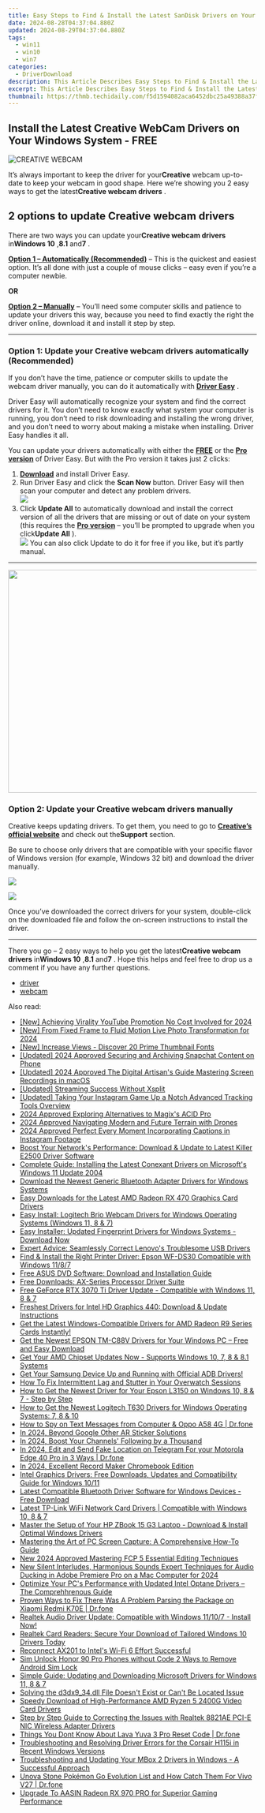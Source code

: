 ```yaml
---
title: Easy Steps to Find & Install the Latest SanDisk Drivers on Your Windows 10 PC
date: 2024-08-28T04:37:04.880Z
updated: 2024-08-29T04:37:04.880Z
tags:
  - win11
  - win10
  - win7
categories:
  - DriverDownload
description: This Article Describes Easy Steps to Find & Install the Latest SanDisk Drivers on Your Windows 10 PC
excerpt: This Article Describes Easy Steps to Find & Install the Latest SanDisk Drivers on Your Windows 10 PC
thumbnail: https://thmb.techidaily.com/f5d1594082aca6452dbc25a49388a37fc7e84721f123ecd76572cb92530c4365.jpg
---
```


## Install the Latest Creative WebCam Drivers on Your Windows System - FREE

![CREATIVE WEBCAM](https://images.drivereasy.com/wp-content/uploads/2018/12/img_5c1a15c7bc10b-215x300.jpg)

 It’s always important to keep the driver for your**Creative** webcam up-to-date to keep your webcam in good shape. Here we’re showing you 2 easy ways to get the latest**Creative webcam drivers** .

## 2 options to update Creative webcam drivers

 There are two ways you can update your**Creative webcam drivers** in**Windows 10** ,**8.1** and**7** .

**[Option 1 – Automatically (Recommended)](https://www.drivereasy.com/knowledge/creative-webcam-drivers-download-update-for-windows/#O1)**  – This is the quickest and easiest option. It’s all done with just a couple of mouse clicks – easy even if you’re a computer newbie.

**OR**

[**Option 2 – Manually**](https://tools.techidaily.com/drivereasy/download/) – You’ll need some computer skills and patience to update your drivers this way, because you need to find exactly the right the driver online, download it and install it step by step.

---

### Option 1: Update your Creative webcam drivers automatically (Recommended)

 If you don’t have the time, patience or computer skills to update the webcam driver manually, you can do it automatically with **[Driver Easy](https://tools.techidaily.com/drivereasy/download/)**  .

 Driver Easy will automatically recognize your system and find the correct drivers for it. You don’t need to know exactly what system your computer is running, you don’t need to risk downloading and installing the wrong driver, and you don’t need to worry about making a mistake when installing. Driver Easy handles it all.

 You can update your drivers automatically with either the [**FREE**](https://tools.techidaily.com/drivereasy/download/)  or the **[Pro version](https://tools.techidaily.com/drivereasy/download/)**  of Driver Easy. But with the Pro version it takes just 2 clicks:

1. **[Download](https://tools.techidaily.com/drivereasy/download/)**  and install Driver Easy.
2. Run Driver Easy and click the **Scan Now** button. Driver Easy will then scan your computer and detect any problem drivers.  
![](https://images.drivereasy.com/wp-content/uploads/2018/12/img_5c1a1a5e23c7f.jpg)
3. Click **Update All** to automatically download and install the correct version of all the drivers that are missing or out of date on your system (this requires the **[Pro version](https://tools.techidaily.com/drivereasy/download/)**  – you’ll be prompted to upgrade when you click**Update All** ).  
![](https://images.drivereasy.com/wp-content/uploads/2018/12/img_5c1a1a19e34b4.jpg) You can also click Update to do it for free if you like, but it’s partly manual.

---

<!-- affiliate ads begin -->
<a href="https://ukaidot.sjv.io/c/5597632/1793234/19578" target="_top" id="1793234"><img src="//a.impactradius-go.com/display-ad/19578-1793234" border="0" alt="" width="678" height="452"/></a><img height="0" width="0" src="https://imp.pxf.io/i/5597632/1793234/19578" style="position:absolute;visibility:hidden;" border="0" />
<!-- affiliate ads end -->
### Option 2: Update your Creative webcam drivers manually

 Creative keeps updating drivers. To get them, you need to go to **[Creative’s official website](https://support.creative.com/products/products.aspx?catid=218)**  and check  out the**Support** section.

Be sure to choose only drivers that are compatible with  your specific flavor of Windows version (for example, Windows 32 bit) and download the driver manually.

![](https://images.drivereasy.com/wp-content/uploads/2018/12/img_5c1a1af89dfcd.jpg)

<!-- affiliate ads begin -->
<a href="https://store.nero.com/order/checkout.php?PRODS=42570605&QTY=1&AFFILIATE=108875&CART=1"><img src="http://cdnwww.nero.com/nero-com-wAssets/img/banners/2023/usbXcopy/Nero_USB_x_copy_Screen_2.png" border="0"></a>
<!-- affiliate ads end -->
 Once you’ve downloaded the correct drivers for your system, double-click on the downloaded file and follow the on-screen instructions to install the driver.

---

 There you go – 2 easy ways to help you get the latest**Creative webcam drivers** in**Windows 10** ,**8.1** and**7** . Hope this helps and feel free to drop us a comment if you have any further questions.

* [driver](https://tools.techidaily.com/drivereasy/download/)
* [webcam](https://tools.techidaily.com/drivereasy/download/)

<ins class="adsbygoogle"
     style="display:block"
     data-ad-format="autorelaxed"
     data-ad-client="ca-pub-7571918770474297"
     data-ad-slot="1223367746"></ins>



<ins class="adsbygoogle"
     style="display:block"
     data-ad-client="ca-pub-7571918770474297"
     data-ad-slot="8358498916"
     data-ad-format="auto"
     data-full-width-responsive="true"></ins>

<span class="atpl-alsoreadstyle">Also read:</span>
<div><ul>
<li><a href="https://facebook-record-videos.techidaily.com/new-achieving-virality-youtube-promotion-no-cost-involved-for-2024/"><u>[New] Achieving Virality  YouTube Promotion No Cost Involved for 2024</u></a></li>
<li><a href="https://fox-glue.techidaily.com/new-from-fixed-frame-to-fluid-motion-live-photo-transformation-for-2024/"><u>[New] From Fixed Frame to Fluid Motion  Live Photo Transformation for 2024</u></a></li>
<li><a href="https://youtube-help.techidaily.com/new-increase-views-discover-20-prime-thumbnail-fonts/"><u>[New] Increase Views - Discover 20 Prime Thumbnail Fonts</u></a></li>
<li><a href="https://snapchat-videos.techidaily.com/updated-2024-approved-securing-and-archiving-snapchat-content-on-phone/"><u>[Updated] 2024 Approved  Securing and Archiving Snapchat Content on Phone</u></a></li>
<li><a href="https://screen-sharing-recording.techidaily.com/updated-2024-approved-the-digital-artisans-guide-mastering-screen-recordings-in-macos/"><u>[Updated] 2024 Approved  The Digital Artisan's Guide  Mastering Screen Recordings in macOS</u></a></li>
<li><a href="https://some-approaches.techidaily.com/updated-streaming-success-without-xsplit/"><u>[Updated] Streaming Success Without Xsplit</u></a></li>
<li><a href="https://instagram-clips.techidaily.com/updated-taking-your-instagram-game-up-a-notch-advanced-tracking-tools-overview/"><u>[Updated] Taking Your Instagram Game Up a Notch  Advanced Tracking Tools Overview</u></a></li>
<li><a href="https://fox-hovers.techidaily.com/2024-approved-exploring-alternatives-to-magixs-acid-pro/"><u>2024 Approved  Exploring Alternatives to Magix's ACID Pro</u></a></li>
<li><a href="https://extra-skills.techidaily.com/2024-approved-navigating-modern-and-future-terrain-with-drones/"><u>2024 Approved  Navigating Modern and Future Terrain with Drones</u></a></li>
<li><a href="https://instagram-video-recordings.techidaily.com/2024-approved-perfect-every-moment-incorporating-captions-in-instagram-footage/"><u>2024 Approved  Perfect Every Moment  Incorporating Captions in Instagram Footage</u></a></li>
<li><a href="https://win-amazing.techidaily.com/boost-your-networks-performance-download-and-update-to-latest-killer-e2500-driver-software/"><u>Boost Your Network's Performance: Download & Update to Latest Killer E2500 Driver Software</u></a></li>
<li><a href="https://win-amazing.techidaily.com/complete-guide-installing-the-latest-conexant-drivers-on-microsofts-windows-11-update-2004/"><u>Complete Guide: Installing the Latest Conexant Drivers on Microsoft's Windows 11 Update 2004</u></a></li>
<li><a href="https://win-amazing.techidaily.com/download-the-newest-generic-bluetooth-adapter-drivers-for-windows-systems/"><u>Download the Newest Generic Bluetooth Adapter Drivers for Windows Systems</u></a></li>
<li><a href="https://win-amazing.techidaily.com/easy-downloads-for-the-latest-amd-radeon-rx-470-graphics-card-drivers/"><u>Easy Downloads for the Latest AMD Radeon RX 470 Graphics Card Drivers</u></a></li>
<li><a href="https://win-amazing.techidaily.com/easy-install-logitech-brio-webcam-drivers-for-windows-operating-systems-windows-11-8-and-7/"><u>Easy Install: Logitech Brio Webcam Drivers for Windows Operating Systems (Windows 11, 8 & 7)</u></a></li>
<li><a href="https://win-amazing.techidaily.com/easy-installer-updated-fingerprint-drivers-for-windows-systems-download-now/"><u>Easy Installer: Updated Fingerprint Drivers for Windows Systems - Download Now</u></a></li>
<li><a href="https://win-amazing.techidaily.com/expert-advice-seamlessly-correct-lenovos-troublesome-usb-drivers/"><u>Expert Advice: Seamlessly Correct Lenovo's Troublesome USB Drivers</u></a></li>
<li><a href="https://win-amazing.techidaily.com/find-and-install-the-right-printer-driver-epson-wf-ds30-compatible-with-windows-1187/"><u>Find & Install the Right Printer Driver: Epson WF-DS30 Compatible with Windows 11/8/7</u></a></li>
<li><a href="https://win-amazing.techidaily.com/free-asus-dvd-software-download-and-installation-guide/"><u>Free ASUS DVD Software: Download and Installation Guide</u></a></li>
<li><a href="https://win-amazing.techidaily.com/free-downloads-ax-series-processor-driver-suite/"><u>Free Downloads: AX-Series Processor Driver Suite</u></a></li>
<li><a href="https://win-amazing.techidaily.com/free-geforce-rtx-3070-ti-driver-update-compatible-with-windows-11-8-and-7/"><u>Free GeForce RTX 3070 Ti Driver Update - Compatible with Windows 11, 8 & 7</u></a></li>
<li><a href="https://win-amazing.techidaily.com/freshest-drivers-for-intel-hd-graphics-440-download-and-update-instructions/"><u>Freshest Drivers for Intel HD Graphics 440: Download & Update Instructions</u></a></li>
<li><a href="https://win-amazing.techidaily.com/get-the-latest-windows-compatible-drivers-for-amd-radeon-r9-series-cards-instantly/"><u>Get the Latest Windows-Compatible Drivers for AMD Radeon R9 Series Cards Instantly!</u></a></li>
<li><a href="https://win-amazing.techidaily.com/get-the-newest-epson-tm-c88v-drivers-for-your-windows-pc-free-and-easy-download/"><u>Get the Newest EPSON TM-C88V Drivers for Your Windows PC – Free and Easy Download</u></a></li>
<li><a href="https://win-amazing.techidaily.com/get-your-amd-chipset-updates-now-supports-windows-10-7-8-and-81-systems/"><u>Get Your AMD Chipset Updates Now - Supports Windows 10, 7, 8 & 8.1 Systems</u></a></li>
<li><a href="https://win-amazing.techidaily.com/1722974427567-get-your-samsung-device-up-and-running-with-official-adb-drivers/"><u>Get Your Samsung Device Up and Running with Official ADB Drivers!</u></a></li>
<li><a href="https://technical-tips.techidaily.com/how-to-fix-intermittent-lag-and-stutter-in-your-overwatch-sessions/"><u>How To Fix Intermittent Lag and Stutter in Your Overwatch Sessions</u></a></li>
<li><a href="https://win-amazing.techidaily.com/how-to-get-the-newest-driver-for-your-epson-l3150-on-windows-10-8-and-7-step-by-step/"><u>How to Get the Newest Driver for Your Epson L3150 on Windows 10, 8 & 7 - Step by Step</u></a></li>
<li><a href="https://win-amazing.techidaily.com/how-to-get-the-newest-logitech-t630-drivers-for-windows-operating-systems-7-8-and-10/"><u>How to Get the Newest Logitech T630 Drivers for Windows Operating Systems: 7, 8 & 10</u></a></li>
<li><a href="https://android-location-track.techidaily.com/how-to-spy-on-text-messages-from-computer-and-oppo-a58-4g-drfone-by-drfone-virtual-android/"><u>How to Spy on Text Messages from Computer & Oppo A58 4G | Dr.fone</u></a></li>
<li><a href="https://fox-cloud.techidaily.com/in-2024-beyond-google-other-ar-sticker-solutions/"><u>In 2024, Beyond Google  Other AR Sticker Solutions</u></a></li>
<li><a href="https://youtube-zero.techidaily.com/24-boost-your-channels-following-by-a-thousand/"><u>In 2024, Boost Your Channels' Following by a Thousand</u></a></li>
<li><a href="https://location-social.techidaily.com/in-2024-edit-and-send-fake-location-on-telegram-for-your-motorola-edge-40-pro-in-3-ways-drfone-by-drfone-virtual-android/"><u>In 2024, Edit and Send Fake Location on Telegram For your Motorola Edge 40 Pro in 3 Ways | Dr.fone</u></a></li>
<li><a href="https://screen-sharing-recording.techidaily.com/in-2024-excellent-record-maker-chromebook-edition/"><u>In 2024, Excellent Record Maker  Chromebook Edition</u></a></li>
<li><a href="https://win-amazing.techidaily.com/intel-graphics-drivers-free-downloads-updates-and-compatibility-guide-for-windows-1011/"><u>Intel Graphics Drivers: Free Downloads, Updates and Compatibility Guide for Windows 10/11</u></a></li>
<li><a href="https://win-amazing.techidaily.com/latest-compatible-bluetooth-driver-software-for-windows-devices-free-download/"><u>Latest Compatible Bluetooth Driver Software for Windows Devices - Free Download</u></a></li>
<li><a href="https://win-amazing.techidaily.com/latest-tp-link-wifi-network-card-drivers-compatible-with-windows-10-8-and-7/"><u>Latest TP-Link WiFi Network Card Drivers | Compatible with Windows 10, 8 & 7</u></a></li>
<li><a href="https://win-amazing.techidaily.com/master-the-setup-of-your-hp-zbook-15-g3-laptop-download-and-install-optimal-windows-drivers/"><u>Master the Setup of Your HP ZBook 15 G3 Laptop - Download & Install Optimal Windows Drivers</u></a></li>
<li><a href="https://technical-tips.techidaily.com/mastering-the-art-of-pc-screen-capture-a-comprehensive-how-to-guide/"><u>Mastering the Art of PC Screen Capture: A Comprehensive How-To Guide</u></a></li>
<li><a href="https://video-content-creator.techidaily.com/new-2024-approved-mastering-fcp-5-essential-editing-techniques/"><u>New 2024 Approved Mastering FCP 5 Essential Editing Techniques</u></a></li>
<li><a href="https://sound-tweaking.techidaily.com/new-silent-interludes-harmonious-sounds-expert-techniques-for-audio-ducking-in-adobe-premiere-pro-on-a-mac-computer-for-2024/"><u>New Silent Interludes, Harmonious Sounds Expert Techniques for Audio Ducking in Adobe Premiere Pro on a Mac Computer for 2024</u></a></li>
<li><a href="https://win-amazing.techidaily.com/optimize-your-pcs-performance-with-updated-intel-optane-drivers-the-comprehhrenous-guide/"><u>Optimize Your PC's Performance with Updated Intel Optane Drivers – The Comprehhrenous Guide</u></a></li>
<li><a href="https://fix-guide.techidaily.com/proven-ways-to-fix-there-was-a-problem-parsing-the-package-on-xiaomi-redmi-k70e-drfone-by-drfone-fix-android-problems-fix-android-problems/"><u>Proven Ways to Fix There Was A Problem Parsing the Package on Xiaomi Redmi K70E | Dr.fone</u></a></li>
<li><a href="https://win-amazing.techidaily.com/realtek-audio-driver-update-compatible-with-windows-11107-install-now/"><u>Realtek Audio Driver Update: Compatible with Windows 11/10/7 - Install Now!</u></a></li>
<li><a href="https://win-amazing.techidaily.com/1722975010722-realtek-card-readers-secure-your-download-of-tailored-windows-10-drivers-today/"><u>Realtek Card Readers: Secure Your Download of Tailored Windows 10 Drivers Today</u></a></li>
<li><a href="https://driver-error.techidaily.com/reconnect-ax201-to-intels-wi-fi-6-effort-successful/"><u>Reconnect AX201 to Intel's Wi-Fi 6 Effort Successful</u></a></li>
<li><a href="https://sim-unlock.techidaily.com/sim-unlock-honor-90-pro-phones-without-code-2-ways-to-remove-android-sim-lock-by-drfone-android/"><u>Sim Unlock Honor 90 Pro Phones without Code 2 Ways to Remove Android Sim Lock</u></a></li>
<li><a href="https://win-amazing.techidaily.com/simple-guide-updating-and-downloading-microsoft-drivers-for-windows-11-8-and-7/"><u>Simple Guide: Updating and Downloading Microsoft Drivers for Windows 11, 8 & 7</u></a></li>
<li><a href="https://techtrends.techidaily.com/solving-the-d3dx934dll-file-doesnt-exist-or-cant-be-located-issue/"><u>Solving the d3dx9_34.dll File Doesn't Exist or Can't Be Located Issue</u></a></li>
<li><a href="https://win-amazing.techidaily.com/speedy-download-of-high-performance-amd-ryzen-5-2400g-video-card-drivers/"><u>Speedy Download of High-Performance AMD Ryzen 5 2400G Video Card Drivers</u></a></li>
<li><a href="https://win-amazing.techidaily.com/step-by-step-guide-to-correcting-the-issues-with-realtek-8821ae-pci-e-nic-wireless-adapter-drivers/"><u>Step by Step Guide to Correcting the Issues with Realtek 8821AE PCI-E NIC Wireless Adapter Drivers</u></a></li>
<li><a href="https://techidaily.com/things-you-dont-know-about-lava-yuva-3-pro-reset-code-drfone-by-drfone-reset-android-reset-android/"><u>Things You Dont Know About Lava Yuva 3 Pro Reset Code | Dr.fone</u></a></li>
<li><a href="https://win-amazing.techidaily.com/troubleshooting-and-resolving-driver-errors-for-the-corsair-h115i-in-recent-windows-versions/"><u>Troubleshooting and Resolving Driver Errors for the Corsair H115i in Recent Windows Versions</u></a></li>
<li><a href="https://win-amazing.techidaily.com/troubleshooting-and-updating-your-mbox-2-drivers-in-windows-a-successful-approach/"><u>Troubleshooting and Updating Your MBox 2 Drivers in Windows - A Successful Approach</u></a></li>
<li><a href="https://change-location.techidaily.com/unova-stone-pokemon-go-evolution-list-and-how-catch-them-for-vivo-v27-drfone-by-drfone-virtual-android/"><u>Unova Stone Pokémon Go Evolution List and How Catch Them For Vivo V27 | Dr.fone</u></a></li>
<li><a href="https://win-amazing.techidaily.com/upgrade-to-aasin-radeon-rx-970-pro-for-superior-gaming-performance/"><u>Upgrade To AASIN Radeon RX 970 PRO for Superior Gaming Performance</u></a></li>
</ul></div>
